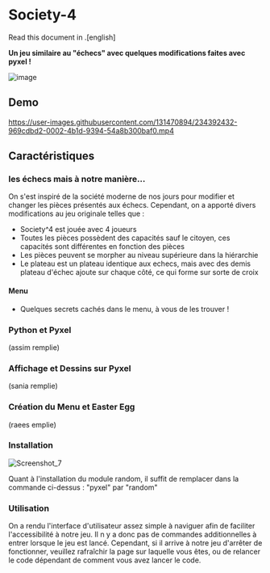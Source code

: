 # Society-4

Read this document in .[english]

**Un jeu similaire au "échecs" avec quelques modifications faites avec pyxel !**

![image](https://user-images.githubusercontent.com/131470894/234386560-98fbb934-0568-4f3f-88a9-e1a2158ae222.png)

## Demo 


https://user-images.githubusercontent.com/131470894/234392432-969cdbd2-0002-4b1d-9394-54a8b300baf0.mp4



## Caractéristiques

### les échecs mais à notre manière...

On s'est inspiré de la société moderne de nos jours pour modifier et changer les pièces présentés aux échecs.
Cependant, on a apporté divers modifications au jeu originale telles que :
  - Society^4 est jouée avec 4 joueurs 
  - Toutes les pièces possèdent des capacités sauf le citoyen, ces capacités sont différentes en fonction des pièces
  - Les pièces peuvent se morpher au niveau supérieure dans la hiérarchie
  - Le plateau est un plateau identique aux echecs, mais avec des demis plateau d'échec ajoute sur chaque côté, ce qui forme sur sorte de croix
  
  
#### Menu
  - Quelques secrets cachés dans le menu, à vous de les trouver !

### Python et Pyxel

(assim remplie)

### Affichage et Dessins sur Pyxel

(sania remplie)

### Création du Menu et Easter Egg

(raees emplie)

### Installation
![Screenshot_7](https://user-images.githubusercontent.com/131470894/234654262-fad628ea-0ebc-4b06-b267-bbd3fad3b15a.png)



Quant à l'installation du module random, il suffit de remplacer dans la commande ci-dessus : "pyxel" par "random"

### Utilisation 

On a rendu l'interface d'utilisateur assez simple à naviguer afin de faciliter l'accessibilité à notre jeu. Il n y a donc pas de commandes additionnelles à entrer lorsque le jeu est lancé. Cependant, si il arrive à notre jeu d'arrêter de fonctionner, veuillez rafraîchir la page sur laquelle vous êtes, ou de relancer le code dépendant de comment vous avez lancer le code.
